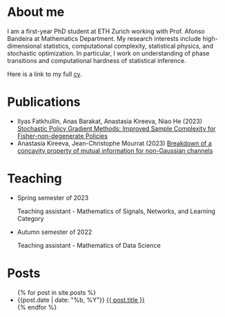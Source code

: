 # About me

I am a first-year PhD student at ETH Zurich working with Prof. Afonso Bandeira at Mathematics Department.
My research interests include
high-dimensional statistics, computational complexity, statistical physics, and stochastic optimization.
In particular, I work on understanding of phase transitions and
computational hardness of statistical inference.

Here is a link to my full [cv](/files/CV_Kireeva.pdf).

# Publications
<ul>
  <li> Ilyas Fatkhullin, Anas Barakat, Anastasia Kireeva, Niao He (2023)
  <a href="https://arxiv.org/abs/2302.01734.pdf">Stochastic Policy Gradient Methods:
  Improved Sample Complexity for Fisher-non-degenerate Policies</a>
  </li>
  <li> Anastasia Kireeva, Jean-Christophe Mourrat (2023)
  <a href="http://arxiv.org/abs/2304.05129">Breakdown of a concavity property of mutual information for non-Gaussian channels</a>
  </li>
</ul>

# Teaching

<ul>
  <li>
  Spring semester of 2023

  Teaching assistant - Mathematics of Signals, Networks, and Learning Category
  </li>

  <li>
  Autumn semester of 2022

   Teaching assistant - Mathematics of Data Science
  </li>
</ul>

# Posts
<ul>
  {% for post in site.posts %}
    <li>
      <span>{{post.date | date: "%b, %Y"}}</span>
      	<a href="{{ post.url }}">{{ post.title }}</a>
    </li>
  {% endfor %}
</ul>
